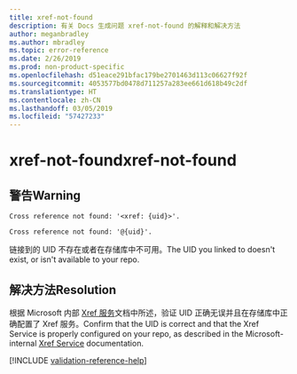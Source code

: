 ```yaml
---
title: xref-not-found
description: 有关 Docs 生成问题 xref-not-found 的解释和解决方法
author: meganbradley
ms.author: mbradley
ms.topic: error-reference
ms.date: 2/26/2019
ms.prod: non-product-specific
ms.openlocfilehash: d51eace291bfac179be2701463d113c06627f92f
ms.sourcegitcommit: 4053577bd0478d711257a283ee661d618b49c2df
ms.translationtype: HT
ms.contentlocale: zh-CN
ms.lasthandoff: 03/05/2019
ms.locfileid: "57427233"
---
```

# <a name="xref-not-found"></a><span data-ttu-id="c1277-103">xref-not-found</span><span class="sxs-lookup"><span data-stu-id="c1277-103">xref-not-found</span></span>

## <a name="warning"></a><span data-ttu-id="c1277-104">警告</span><span class="sxs-lookup"><span data-stu-id="c1277-104">Warning</span></span>

`Cross reference not found: '<xref: {uid}>'.`

`Cross reference not found: '@{uid}'.`

<span data-ttu-id="c1277-105">链接到的 UID 不存在或者在存储库中不可用。</span><span class="sxs-lookup"><span data-stu-id="c1277-105">The UID you linked to doesn't exist, or isn't available to your repo.</span></span>

## <a name="resolution"></a><span data-ttu-id="c1277-106">解决方法</span><span class="sxs-lookup"><span data-stu-id="c1277-106">Resolution</span></span>

<span data-ttu-id="c1277-107">根据 Microsoft 内部 [Xref 服务](https://review.docs.microsoft.com/en-us/help/onboard/admin/xref-service?branch=master)文档中所述，验证 UID 正确无误并且在存储库中正确配置了 Xref 服务。</span><span class="sxs-lookup"><span data-stu-id="c1277-107">Confirm that the UID is correct and that the Xref Service is properly configured on your repo, as described in the Microsoft-internal [Xref Service](https://review.docs.microsoft.com/en-us/help/onboard/admin/xref-service?branch=master) documentation.</span></span>

<!--make sure to add this file to your includes folder and verify the path-->
[!INCLUDE [validation-reference-help](includes/validation-reference-help.md)]
